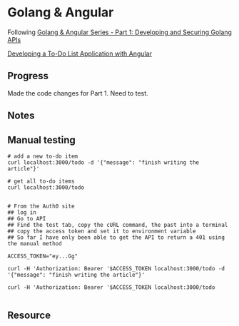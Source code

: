 # Golang & Angular

Following [Golang & Angular Series - Part 1: Developing and Securing Golang APIs](https://auth0.com/blog/developing-golang-and-angular-apps-part-1-backend-api/)

[Developing a To-Do List Application with Angular](https://auth0.com/blog/developing-golang-and-angular-apps-part-2-angular-front-end/)

## Progress

Made the code changes for Part 1. Need to test.

## Notes

## Manual testing

``` shell
# add a new to-do item
curl localhost:3000/todo -d '{"message": "finish writing the article"}'

# get all to-do items
curl localhost:3000/todo


# From the Auth0 site
## log in
## Go to API
## Find the test tab, copy the cURL command, the past into a terminal
## copy the access token and set it to environment variable
## So far I have only been able to get the API to return a 401 using the manual method

ACCESS_TOKEN="ey...Gg"

curl -H 'Authorization: Bearer '$ACCESS_TOKEN localhost:3000/todo -d '{"message": "finish writing the article"}'

curl -H 'Authorization: Bearer '$ACCESS_TOKEN localhost:3000/todo


```

## Resource
